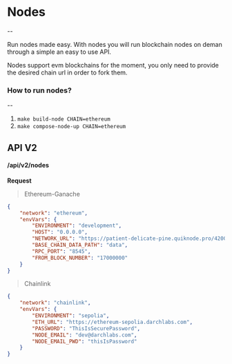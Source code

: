 # Nodes

--

Run nodes made easy. With nodes you will run blockchain nodes on deman through a simple an easy to use API.

Nodes support evm blockchains for the moment, you only need to provide the desired chain url in order to fork them.

### How to run nodes?
--

1. `make build-node CHAIN=ethereum`
2. `make compose-node-up CHAIN=ethereum`


## API V2

#### **/api/v2/nodes**

**Request**

> Ethereum-Ganache

```json
{
	"network": "ethereum",
	"envVars": {
		"ENVIRONMENT": "development",
		"HOST": "0.0.0.0",
		"NETWORK_URL": "https://patient-delicate-pine.quiknode.pro/4200300eae9e45c661df02030bac8bc34f8b618e/",
		"BASE_CHAIN_DATA_PATH": "data",
		"RPC_PORT": "8545",
		"FROM_BLOCK_NUMBER": "17000000"
	}
}
```

> Chainlink

```json
{
	"network": "chainlink",
	"envVars": {
		"ENVIRONMENT": "sepolia",
		"ETH_URL": "https://ethereum-sepolia.darchlabs.com",
		"PASSWORD": "ThisIsSecurePassword",
		"NODE_EMAIL": "dev@darchlabs.com",
		"NODE_EMAIL_PWD": "thisIsPassword"
	}
}
```